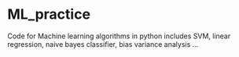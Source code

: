 # ML_practice
Code for Machine learning algorithms in python
includes SVM, linear regression, naive bayes classifier, bias variance analysis ...
